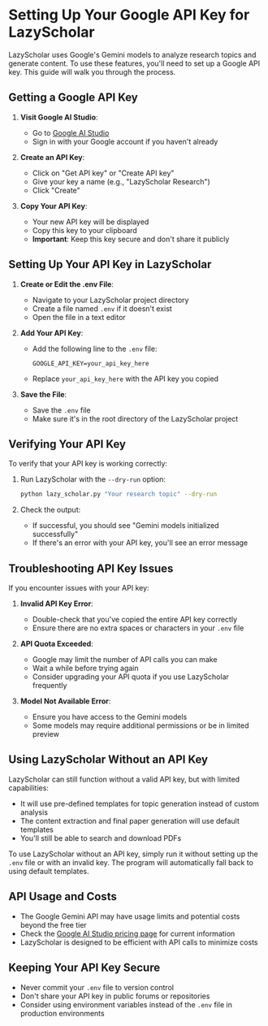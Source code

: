 # Setting Up Your Google API Key for LazyScholar

LazyScholar uses Google's Gemini models to analyze research topics and generate content. To use these features, you'll need to set up a Google API key. This guide will walk you through the process.

## Getting a Google API Key

1. **Visit Google AI Studio**:
   - Go to [Google AI Studio](https://makersuite.google.com/app/apikey)
   - Sign in with your Google account if you haven't already

2. **Create an API Key**:
   - Click on "Get API key" or "Create API key"
   - Give your key a name (e.g., "LazyScholar Research")
   - Click "Create"

3. **Copy Your API Key**:
   - Your new API key will be displayed
   - Copy this key to your clipboard
   - **Important**: Keep this key secure and don't share it publicly

## Setting Up Your API Key in LazyScholar

1. **Create or Edit the .env File**:
   - Navigate to your LazyScholar project directory
   - Create a file named `.env` if it doesn't exist
   - Open the file in a text editor

2. **Add Your API Key**:
   - Add the following line to the `.env` file:
     ```
     GOOGLE_API_KEY=your_api_key_here
     ```
   - Replace `your_api_key_here` with the API key you copied

3. **Save the File**:
   - Save the `.env` file
   - Make sure it's in the root directory of the LazyScholar project

## Verifying Your API Key

To verify that your API key is working correctly:

1. Run LazyScholar with the `--dry-run` option:
   ```bash
   python lazy_scholar.py "Your research topic" --dry-run
   ```

2. Check the output:
   - If successful, you should see "Gemini models initialized successfully"
   - If there's an error with your API key, you'll see an error message

## Troubleshooting API Key Issues

If you encounter issues with your API key:

1. **Invalid API Key Error**:
   - Double-check that you've copied the entire API key correctly
   - Ensure there are no extra spaces or characters in your `.env` file

2. **API Quota Exceeded**:
   - Google may limit the number of API calls you can make
   - Wait a while before trying again
   - Consider upgrading your API quota if you use LazyScholar frequently

3. **Model Not Available Error**:
   - Ensure you have access to the Gemini models
   - Some models may require additional permissions or be in limited preview

## Using LazyScholar Without an API Key

LazyScholar can still function without a valid API key, but with limited capabilities:

- It will use pre-defined templates for topic generation instead of custom analysis
- The content extraction and final paper generation will use default templates
- You'll still be able to search and download PDFs

To use LazyScholar without an API key, simply run it without setting up the `.env` file or with an invalid key. The program will automatically fall back to using default templates.

## API Usage and Costs

- The Google Gemini API may have usage limits and potential costs beyond the free tier
- Check the [Google AI Studio pricing page](https://ai.google.dev/pricing) for current information
- LazyScholar is designed to be efficient with API calls to minimize costs

## Keeping Your API Key Secure

- Never commit your `.env` file to version control
- Don't share your API key in public forums or repositories
- Consider using environment variables instead of the `.env` file in production environments 